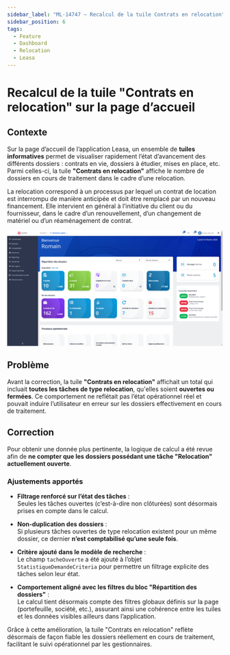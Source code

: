 ```yaml
---
sidebar_label: "ML-14747 – Recalcul de la tuile Contrats en relocation"
sidebar_position: 6
tags:
  - Feature
  - Dashboard
  - Relocation
  - Leasa
---
```


# Recalcul de la tuile "Contrats en relocation" sur la page d’accueil

## Contexte

Sur la page d’accueil de l’application Leasa, un ensemble de **tuiles informatives** permet de visualiser rapidement l’état d’avancement des différents dossiers : contrats en vie, dossiers à étudier, mises en place, etc. Parmi celles-ci, la tuile **"Contrats en relocation"** affiche le nombre de dossiers en cours de traitement dans le cadre d’une relocation.

La relocation correspond à un processus par lequel un contrat de location est interrompu de manière anticipée et doit être remplacé par un nouveau financement. Elle intervient en général à l’initiative du client ou du fournisseur, dans le cadre d’un renouvellement, d’un changement de matériel ou d’un réaménagement de contrat.

![Capture de la tuile Contrats en relocation](ml_14747.png)

## Problème

Avant la correction, la tuile **"Contrats en relocation"** affichait un total qui incluait **toutes les tâches de type relocation**, qu'elles soient **ouvertes ou fermées**. Ce comportement ne reflétait pas l’état opérationnel réel et pouvait induire l’utilisateur en erreur sur les dossiers effectivement en cours de traitement.

## Correction

Pour obtenir une donnée plus pertinente, la logique de calcul a été revue afin de **ne compter que les dossiers possédant une tâche "Relocation" actuellement ouverte**.

### Ajustements apportés

- **Filtrage renforcé sur l’état des tâches** :  
  Seules les tâches ouvertes (c’est-à-dire non clôturées) sont désormais prises en compte dans le calcul.

- **Non-duplication des dossiers** :  
  Si plusieurs tâches ouvertes de type relocation existent pour un même dossier, ce dernier **n’est comptabilisé qu’une seule fois**.

- **Critère ajouté dans le modèle de recherche** :  
  Le champ `tacheOuverte` a été ajouté à l’objet `StatistiqueDemandeCriteria` pour permettre un filtrage explicite des tâches selon leur état.

- **Comportement aligné avec les filtres du bloc "Répartition des dossiers"** :  
  Le calcul tient désormais compte des filtres globaux définis sur la page (portefeuille, société, etc.), assurant ainsi une cohérence entre les tuiles et les données visibles ailleurs dans l’application.

Grâce à cette amélioration, la tuile "Contrats en relocation" reflète désormais de façon fiable les dossiers réellement en cours de traitement, facilitant le suivi opérationnel par les gestionnaires.
